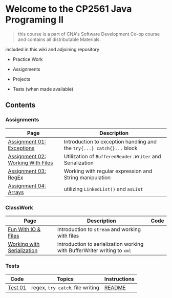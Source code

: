 # Welcome to the CP2561 Java Programing II

> this course is a part of CNA's Software Development Co-op course and contains all distributable Materials.

included in this wiki and adjoining repository

- Practice Work

- Assignments

- Projects

- Tests (when made available)

## Contents

### Assignments

| Page | Description|
|---|---|
|[Assignment 01: Exceptions](https://github.com/Parker-Wallace/CP2561/tree/master/src/main/java/Assignments/A1)|Introduction to exception handling and the `try{...} catch{}...` block|
|[Assignment 02: Working With Files](https://github.com/Parker-Wallace/CP2561/tree/master/src/main/java/Assignments/A2)|Utilization of `BufferedReader.Writer` and Serialization|
|[Assignment 03: RegEx](https://github.com/Parker-Wallace/CP2561/tree/master/src/main/java/Assignments/A3)|Working with regular expression and String manipulation|
|[Assignment 04: Arrays](https://github.com/Parker-Wallace/CP2561/tree/master/src/main/java/Assignments/A4)|utilizing `LinkedList()` and `asList`|

### ClassWork

| Page |Description| Code |
|---|---|---|
|[Fun With IO & Files](https://github.com/Parker-Wallace/CP2561/tree/master/src/main/java/ClassWork/FunWithIOandFiles)|Introduction to `stream` and working with files|
|[Working with Serialization](https://github.com/Parker-Wallace/CP2561/tree/master/src/main/java/ClassWork/WorkingWithSerialization)| introduction to serialization working with BufferWriter writing to `xml`|

### Tests

| Code | Topics | Instructions |
|---|---|---|
|[Test 01](https://github.com/Parker-Wallace/CP2561/tree/master/src/main/java/Tests/T01)|regex, `try catch`, file writing|[README](https://github.com/Parker-Wallace/CP2561/tree/master/src/main/java/Tests/T01/README.md)|
